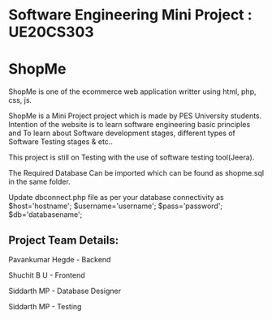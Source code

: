 # Software Engineering Mini Project : UE20CS303

# ShopMe

ShopMe is one of the ecommerce web application writter using html, php, css, js.

ShopMe is a Mini Project project which is made by PES University students. 
Intention of the website is to learn software engineering basic principles and
To learn about Software development stages, different types of Software Testing stages & etc..

This project is still on Testing with the use of software testing tool(Jeera).

The Required Database Can be imported which can be found as shopme.sql in the same folder.

Update dbconnect.php file as per your database connectivity as
$host='hostname';
$username='username';
$pass='password';
$db='databasename';

Project Team Details:
----------------------------
Pavankumar Hegde	- Backend

Shuchit B U      	- Frontend

Siddarth MP		    - Database Designer

Siddarth MP		    - Testing
